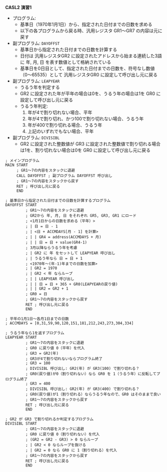 **CASL2 演習1**

- プログラム:
    - 基準日（1970年1月1日）から、指定された日付までの日数を求める
    - 以下の各プログラムから戻る時、汎用レジスタ GR1〜GR7 の内容は元に戻す
- 副プログラム: `DAYOFFST`
    - 基準日から指定された日付までの日数を計算する
    - 日付は 汎用レジスタGR2 に設定されたアドレスから始まる連続した3語に 年, 月, 日 を表す数値として格納されている
    - 基準日を0日目として、指定された日付までの日数を、符号なし数値（0〜65535）として 汎用レジスタGR0 に設定して呼び出し元に戻る
- 副プログラム: `LEAPYEAR`
    - うるう年を判定する
    - GR2 に設定された年が平年の場合は0を、うるう年の場合は1を GR0 に設定して呼び出し元に戻る
    - うるう年判定:
        1. 年が4で割り切れない場合、平年
        2. 年が4で割り切れ、かつ100で割り切れない場合、うるう年
        3. 年が400で割り切れる場合、うるう年
        4. 上記のいずれでもない場合、平年
- 副プログラム: `DIVISIBL`
    - GR2 に設定された整数値が GR3 に設定された整数値で割り切れる場合は1を、割り切れない場合は0を GR0 に設定して呼び出し元に戻る

```
; メインプログラム
MAIN START
     ; GR1〜7の内容をスタックに退避
     CALL DAYOFFST ; 副プログラム DAYOFFST 呼び出し
     ; GR1〜7の内容をスタックから戻す
     RET ; 呼び出し元に戻る
     END

; 基準日から指定された日付までの日数を計算するプログラム
DAYOFFST START
         ; GR1〜7の内容をスタックに退避
         ; GR2から 年, 月, 日 をそれぞれ GR5, GR3, GR1 にロード
         ; <1月1日からの日数を求める（平年）>
         ; | 日 = 日 - 1
         ; | <日 + ACCMDAYS[月 - 1] を計算>
         ; | | GR4 = address(ACCMDAYS + 月)
         ; | | 日 = 日 + value(GR4-1)
         ; 3月以降ならうるう年を考慮
         ; | GR2 に 年 をセットして LEAPYEAR 呼び出し
         ; | うるう年なら 日 = 日 + 1
         ; <1970年〜(年-1)年までの日数を加算>
         ; | GR2 = 1970
         ; | GR2 < 年 ならループ
         ; | | LEAPYEAR 呼び出し
         ; | | 日 = 日 + 365 + GR0(LEAPYEARの戻り値)
         ; | | GR2 = GR2 + 1
         ; GR0 = 日
         ; GR1〜7の内容をスタックから戻す
         RET ; 呼び出し元に戻る
         END

; 平年の1月1日〜各月1日までの日数
; ACCMDAYS = [0,31,59,90,120,151,181,212,243,273,304,334]

; うるう年なら1を返すプログラム
LEAPYEAR START
         ; GR1〜7の内容をスタックに退避
         ; GR0 に戻り値 0（平年）を代入
         ; GR3 = GR2(年)
         ; GR3が4で割り切れないならプログラム終了
         ; GR3 = 100
         ; DIVISIBL 呼び出し: GR2(年) が GR3(100) で割り切れる？
         ; GR0(戻り値)が0（割り切れない）なら GR0 を 1（うるう年）に反転してプログラム終了
         ; GR3 = 400
         ; DIVISIBL 呼び出し: GR2(年) が GR3(400) で割り切れる？
         ; GR0(戻り値)が1（割り切れる）ならうるう年なので、GR0 はそのままで良い
         ; GR1〜7の内容をスタックから戻す
         RET ; 呼び出し元に戻る
         END

; GR2 が GR3 で割り切れるか判定するプログラム
DIVISIBL START
         ; GR1〜7の内容をスタックに退避
         ; GR0 に戻り値 0（割り切れない）を代入
         ; (GR2 = GR2 - GR3) > 0 ならループ
         ; | GR2 < 0 ならループを抜ける
         ; | GR2 = 0 なら GR0 に 1（割り切れる）を代入
         ; GR1〜7の内容をスタックから戻す
         RET ; 呼び出し元に戻る
         END
```
